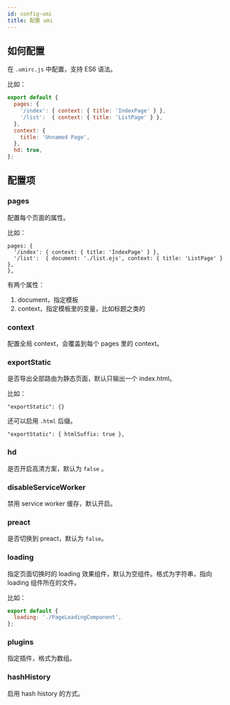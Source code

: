 ```yaml
---
id: config-umi
title: 配置 umi
---
```


## 如何配置

在 `.umirc.js` 中配置，支持 ES6 语法。

比如：

```js
export default {
  pages: {
    '/index': { context: { title: 'IndexPage' } },
    '/list':  { context: { title: 'ListPage' } },
  },
  context: {
    title: 'Unnamed Page',
  },
  hd: true,
};
```

## 配置项

### pages

配置每个页面的属性。

比如：

```
pages: {
  '/index': { context: { title: 'IndexPage' } },
  '/list':  { document: './list.ejs', context: { title: 'ListPage' } },
},
```

有两个属性：

1. document，指定模板
2. context，指定模板里的变量，比如标题之类的

### context

配置全局 context，会覆盖到每个 pages 里的 context。

### exportStatic

是否导出全部路由为静态页面，默认只输出一个 index.html。

比如：

```
"exportStatic": {}
```

还可以启用 `.html` 后缀。

```
"exportStatic": { htmlSuffix: true },
```

### hd

是否开启高清方案，默认为 `false` 。

### disableServiceWorker

禁用 service worker 缓存，默认开启。

### preact

是否切换到 preact，默认为 `false`。

### loading

指定页面切换时的 loading 效果组件，默认为空组件。格式为字符串，指向 loading 组件所在的文件。

比如：

```js
export default {
  loading: './PageLoadingComponent',
};
```

### plugins

指定插件，格式为数组。

### hashHistory

启用 hash history 的方式。
